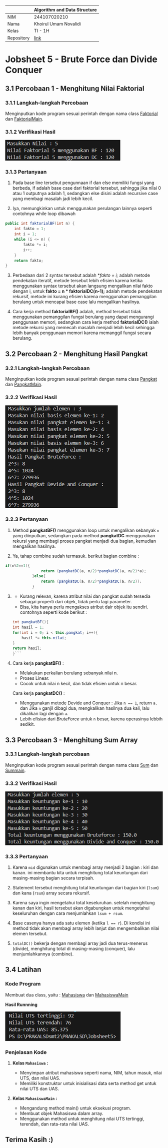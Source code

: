 |  | Algorithm and Data Structure |
|--|--|
| NIM |  244107020210|
| Nama |  Khoirul Umam Novalidi |
| Kelas | TI - 1H |
| Repository | [link](https://github.com/novalrnv/PRAKALSD.git) |
  

# Jobsheet 5 - Brute Force dan Divide Conquer
  

## 3.1 Percobaan 1 - Menghitung Nilai Faktorial


### 3.1.1 Langkah-langkah Percobaan

Menginputkan kode program sesuai perintah dengan nama class [Faktorial](sc_code/faktorial.java) dan [FaktorialMain](sc_code/faktorialmain.java).

### 3.1.2 Verifikasi Hasil

![Screenshot](img/verifpercobaan1.png)

### 3.1.3 Pertanyaan

1. Pada base line tersebut pengunnaan if dan else memiliki fungsi yang berbeda, if adalah base case dari faktorial tersebut, sehingga jika nilai 0 atau 1 outputnya adalah 1, sedangkan else disini adalah recursive case yang membagi masalah jadi lebih kecil.

2. Iya, memungkinkan untuk menggunakan perulangan lainnya seperti contohnya while loop dibawah
```java
public int faktorialBF(int n) {
    int fakto = 1;
    int i = 1;
    while (i <= n) {
        fakto *= i;
        i++;
    }
    return fakto;
}
```
3. Perbedaan dari 2 syntax tersebut adalah **fakto *= i;** adalah metode pendekatan iteratif, metode tersebut lebih efisien karena ketika menggunakan syntax tersebut akan langsung mengalikan nilai fakto dengan i, untuk **fakto = n * faktorialDC(n-1);** adalah metode pendekatan rekursif, metode ini kurang efisien karena menggunakan pemanggilan berulang untuk mencapai base case lalu mengalikan hasilnya.

4. Cara kerja method **faktorialBF()** adalah, method tersebut tidak menggunakan pemanggilan fungsi berulang yang dapat mengurangi penggunaan memori, sedangkan cara kerja method **faktorialDC()** ialah metode rekursi yang memecah masalah menjadi lebih kecil sehingga lebih banyak penggunaan memori karena memanggil fungsi secara berulang.


## 3.2 Percobaan 2 - Menghitung Hasil Pangkat


### 3.2.1 Langkah-langkah Percobaan

Menginputkan kode program sesuai perintah dengan nama class [Pangkat](sc_code/pangkat.java) dan [PangkatMain](sc_code/pangkatmain.java).

### 3.2.2 Verifikasi Hasil

![Screenshot](img/verifpercobaan2.png)

### 3.2.3 Pertanyaan

1. Method **pangkatBF()** menggunakan loop untuk mengalikan sebanyak `n` yang diinputkan, sedangkan pada method **pangkatDC** menggunakan rekursi yang membagi proses pangkat menjadi dua bagian, kemudian mengalikan hasilnya.

2. Ya, tahap combine sudah termasuk. berikut bagian combine : 
```java
if(n%2==1){
                return (pangkatDC(a, n/2)*pangkatDC(a, n/2)*a);
            }else{
                return (pangkatDC(a, n/2)*pangkatDC(a, n/2));
            }
```

3. - Kurang relevan, karena atribut nilai dan pangkat sudah tersedia sebagai properti dari objek, tidak perlu lagi parameter.
    - Bisa, kita hanya perlu mengakses atribut dair objek itu sendiri. contohnya seperti kode berikut :
    ```java
    int pangkatBF(){
    int hasil = 1;
    for(int i = 0; i < this.pangkat; i++){
        hasil *= this.nilai;
    }
    return hasil;
    }```

4. Cara kerja **pangkatBF()** :
    - Melakukan perkalian berulang sebanyak nilai n.
    - Proses Linear.
    - Cocok untuk nilai n kecil, dan tidak efisien untuk n besar.

    Cara kerja **pangkatDC()** : 
    - Menggunakan metode Devide and Conquer : Jika `n == 1`, return `a.` dan Jika `n` ganjil dibagi dua, mengkalikan hasilnya dua kali, lalu dikalikan lagi dengan `a`.
    - Lebih efisian dari *BruteForce* untuk `n` besar, karena operasinya lebbih sedikit.


## 3.3 Percobaan 3 - Menghitung Sum Array


### 3.3.1 Langkah-langkah percobaan

Menginputkan kode program sesuai perintah dengan nama class [Sum](sc_code/sum.java) dan [Summain](sc_code/summain.java).

### 3.3.2 Verifikasi Hasil

![Screenshot](img/verifpercobaan3.png)

### 3.3.3 Pertanyaan

1. Karena `mid` digunakan untuk membagi array menjadi 2 bagian : kiri dan kanan. ini membantu kita untuk menghitung total keuntungan dari masing-masing bagian secara terpisah.

2. Statement tersebut menghitung total keuntungan dari bagian kiri (`lsum`) dan kana (`rsum`) array secara rekursif.

3. Karena saya ingin mengetahui total keseluruhan. setelah menghitung kanan dan kiri, hasil tersebut akan digabungkan untuk mengetahui keseluruhan dengan cara menjumlahkan `lsum + rsum`.

4. Base casenya hanya ada satu elemen (ketika `l == r`). Di kondisi ini method tidak akan membagi array lebih lanjut dan mengembalikan nilai elemen tersebut.

5. `totalDC()` bekerja dengan membagi array  jadi dua terus-menerus (divide), menghitung total di masing-masing (conquer), lalu menjumlahkannya (combine).


## 3.4 Latihan

### Kode Program

Membuat dua class, yaitu : [Mahasiswa](sc_code/Mahasiswa.java) dan [MahasiswaMain](sc_code/MahasiswaMain.java)

**Hasil Runnning**

![Screenshot](img/latihan.png)

### Penjelasan Kode
1. **Kelas `Mahasiswa` :**
   - Menyimpan atribut mahasiswa seperti nama, NIM, tahun masuk, nilai UTS, dan nilai UAS.
   - Memiliki konstruktor untuk inisialisasi data serta method get untuk nilai UTS dan UAS.

2. **Kelas `MahasiswaMain` :**
   - Mengandung method main() untuk eksekusi program.
   - Membuat objek Mahasiswa dalam array.
   - Menggunakan method untuk menghitung nilai UTS tertinggi, terendah, dan rata-rata nilai UAS.

## Terima Kasih :)